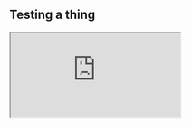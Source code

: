 ## Testing a thing

<iframe src="https://docs.google.com/spreadsheets/d/e/2PACX-1vR0CaNy6GXov-RQBMlAR12knP2yr5wi5W034RCdH9JbyYJ5SPVXx_outsFw9TXEJmYjvh8wFlha7bfV/pubhtml?gid=2126533089&amp;single=true&amp;widget=true&amp;headers=false"></iframe>

